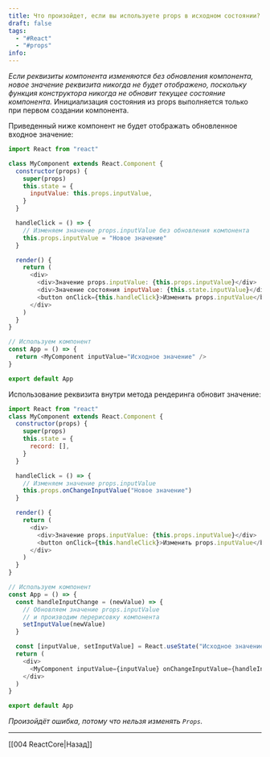 ```yaml
---
title: Что произойдет, если вы используете props в исходном состоянии?
draft: false
tags:
  - "#React"
  - "#props"
info:
---
```

_Если реквизиты компонента изменяются без обновления компонента, новое значение реквизита никогда не будет отображено, поскольку функция конструктора никогда не обновит текущее состояние компонента._ Инициализация состояния из props выполняется только при первом создании компонента.

Приведенный ниже компонент не будет отображать обновленное входное значение:

```js
import React from "react"

class MyComponent extends React.Component {
  constructor(props) {
    super(props)
    this.state = {
      inputValue: this.props.inputValue,
    }
  }

  handleClick = () => {
    // Изменяем значение props.inputValue без обновления компонента
    this.props.inputValue = "Новое значение"
  }

  render() {
    return (
      <div>
        <div>Значение props.inputValue: {this.props.inputValue}</div>
        <div>Значение состояния inputValue: {this.state.inputValue}</div>
        <button onClick={this.handleClick}>Изменить props.inputValue</button>
      </div>
    )
  }
}

// Используем компонент
const App = () => {
  return <MyComponent inputValue="Исходное значение" />
}

export default App
```

Использование реквизита внутри метода рендеринга обновит значение:

```js
import React from "react"
class MyComponent extends React.Component {
  constructor(props) {
    super(props)
    this.state = {
      record: [],
    }
  }

  handleClick = () => {
    // Изменяем значение props.inputValue
    this.props.onChangeInputValue("Новое значение")
  }

  render() {
    return (
      <div>
        <div>Значение props.inputValue: {this.props.inputValue}</div>
        <button onClick={this.handleClick}>Изменить props.inputValue</button>
      </div>
    )
  }
}

// Используем компонент
const App = () => {
  const handleInputChange = (newValue) => {
    // Обновляем значение props.inputValue
    // и производим перерисовку компонента
    setInputValue(newValue)
  }

  const [inputValue, setInputValue] = React.useState("Исходное значение")
  return (
    <div>
      <MyComponent inputValue={inputValue} onChangeInputValue={handleInputChange} />
    </div>
  )
}

export default App
```

_Произойдёт ошибка, потому что нельзя изменять `Props`._

---

[[004 ReactCore|Назад]]